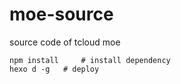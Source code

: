 # moe-source
source code of tcloud moe

```
npm install 	# install dependency
hexo d -g 	# deploy
```
